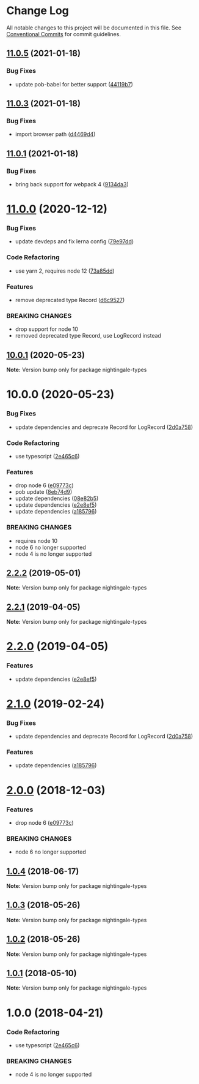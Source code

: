 # Change Log

All notable changes to this project will be documented in this file.
See [Conventional Commits](https://conventionalcommits.org) for commit guidelines.

## [11.0.5](https://github.com/christophehurpeau/nightingale/compare/v11.0.4...v11.0.5) (2021-01-18)


### Bug Fixes

* update pob-babel for better support ([44119b7](https://github.com/christophehurpeau/nightingale/commit/44119b72437e0572757a118985c7a205cb9d2e0a))





## [11.0.3](https://github.com/christophehurpeau/nightingale/compare/v11.0.2...v11.0.3) (2021-01-18)


### Bug Fixes

* import browser path ([d4469d4](https://github.com/christophehurpeau/nightingale/commit/d4469d400db56a8dc22838ae6308fdd607375566))





## [11.0.1](https://github.com/christophehurpeau/nightingale/compare/v11.0.0...v11.0.1) (2021-01-18)


### Bug Fixes

* bring back support for webpack 4 ([9134da3](https://github.com/christophehurpeau/nightingale/commit/9134da3b85fb46da826c4f59631942373b51f592))





# [11.0.0](https://github.com/christophehurpeau/nightingale/compare/v10.0.1...v11.0.0) (2020-12-12)


### Bug Fixes

* update devdeps and fix lerna config ([79e97dd](https://github.com/christophehurpeau/nightingale/commit/79e97dd8ad0750a2e5871d9fdeee49de1668bf77))


### Code Refactoring

* use yarn 2, requires node 12 ([73a85dd](https://github.com/christophehurpeau/nightingale/commit/73a85ddc37dbfe53b80fd6feea6cbd31874ea771))


### Features

* remove deprecated type Record ([d6c9527](https://github.com/christophehurpeau/nightingale/commit/d6c95275bbdc1707e25a90a8813422f4410bfbd9))


### BREAKING CHANGES

* drop support for node 10
* removed deprecated type Record, use LogRecord instead





## [10.0.1](https://github.com/christophehurpeau/nightingale/compare/v10.0.0...v10.0.1) (2020-05-23)

**Note:** Version bump only for package nightingale-types





# 10.0.0 (2020-05-23)


### Bug Fixes

* update dependencies and deprecate Record for LogRecord ([2d0a758](https://github.com/christophehurpeau/nightingale/commit/2d0a758))


### Code Refactoring

* use typescript ([2e465c6](https://github.com/christophehurpeau/nightingale/commit/2e465c6))


### Features

* drop node 6 ([e09773c](https://github.com/christophehurpeau/nightingale/commit/e09773c))
* pob update ([8eb74d9](https://github.com/christophehurpeau/nightingale/commit/8eb74d9))
* update dependencies ([08e82b5](https://github.com/christophehurpeau/nightingale/commit/08e82b5))
* update dependencies ([e2e8ef5](https://github.com/christophehurpeau/nightingale/commit/e2e8ef5))
* update dependencies ([a185796](https://github.com/christophehurpeau/nightingale/commit/a185796))


### BREAKING CHANGES

* requires node 10
* node 6 no longer supported
* node 4 is no longer supported





## [2.2.2](https://github.com/christophehurpeau/nightingale/compare/nightingale-types@2.2.1...nightingale-types@2.2.2) (2019-05-01)

**Note:** Version bump only for package nightingale-types





## [2.2.1](https://github.com/christophehurpeau/nightingale/compare/nightingale-types@2.2.0...nightingale-types@2.2.1) (2019-04-05)

**Note:** Version bump only for package nightingale-types





# [2.2.0](https://github.com/christophehurpeau/nightingale/compare/nightingale-types@2.1.0...nightingale-types@2.2.0) (2019-04-05)


### Features

* update dependencies ([e2e8ef5](https://github.com/christophehurpeau/nightingale/commit/e2e8ef5))





# [2.1.0](https://github.com/christophehurpeau/nightingale/compare/nightingale-types@2.0.0...nightingale-types@2.1.0) (2019-02-24)


### Bug Fixes

* update dependencies and deprecate Record for LogRecord ([2d0a758](https://github.com/christophehurpeau/nightingale/commit/2d0a758))


### Features

* update dependencies ([a185796](https://github.com/christophehurpeau/nightingale/commit/a185796))





# [2.0.0](https://github.com/christophehurpeau/nightingale/compare/nightingale-types@1.0.4...nightingale-types@2.0.0) (2018-12-03)


### Features

* drop node 6 ([e09773c](https://github.com/christophehurpeau/nightingale/commit/e09773c))


### BREAKING CHANGES

* node 6 no longer supported





<a name="1.0.4"></a>
## [1.0.4](https://github.com/christophehurpeau/nightingale/compare/nightingale-types@1.0.3...nightingale-types@1.0.4) (2018-06-17)

**Note:** Version bump only for package nightingale-types





<a name="1.0.3"></a>
## [1.0.3](https://github.com/christophehurpeau/nightingale/compare/nightingale-types@1.0.2...nightingale-types@1.0.3) (2018-05-26)

**Note:** Version bump only for package nightingale-types





<a name="1.0.2"></a>
## [1.0.2](https://github.com/christophehurpeau/nightingale/compare/nightingale-types@1.0.1...nightingale-types@1.0.2) (2018-05-26)

**Note:** Version bump only for package nightingale-types





<a name="1.0.1"></a>
## [1.0.1](https://github.com/christophehurpeau/nightingale/compare/nightingale-types@1.0.0...nightingale-types@1.0.1) (2018-05-10)

**Note:** Version bump only for package nightingale-types





<a name="1.0.0"></a>
# 1.0.0 (2018-04-21)


### Code Refactoring

* use typescript ([2e465c6](https://github.com/christophehurpeau/nightingale/commit/2e465c6))


### BREAKING CHANGES

* node 4 is no longer supported
